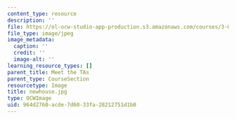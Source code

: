 ```yaml
---
content_type: resource
description: ''
file: https://ol-ocw-studio-app-production.s3.amazonaws.com/courses/3-091sc-introduction-to-solid-state-chemistry-fall-2010/964d2760acde7d6033fa28212751d1b0_newhouse.jpg
file_type: image/jpeg
image_metadata:
  caption: ''
  credit: ''
  image-alt: ''
learning_resource_types: []
parent_title: Meet the TAs
parent_type: CourseSection
resourcetype: Image
title: newhouse.jpg
type: OCWImage
uid: 964d2760-acde-7d60-33fa-28212751d1b0
---
```

